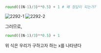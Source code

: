 ```python
round(((N-1)/3)**0.5) + 1 # 왜 정답이 되는가?
```

![2292-1](/picture/2292-1.jpg)
![2292-2](/picture/2292-2.jpg)

그러므로, 
```python
round(((N-1)/3)**0.5) + 1
```
위 식은 우리가 구하고자 하는 x를 나타낸다